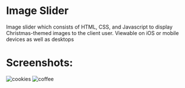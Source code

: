 # Image Slider
Image slider which consists of HTML, CSS, and Javascript to display Christmas-themed images to the client user. Viewable on iOS or mobile devices as well as desktops

# Screenshots:
![cookies](https://i.imgur.com/26jExU2.png)
![coffee](https://i.imgur.com/yNrWTAV.png)
